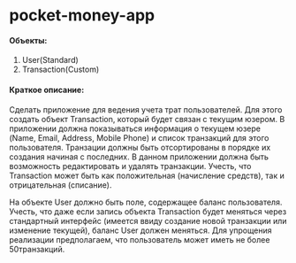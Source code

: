 # pocket-money-app

#### Объекты:
 1. User(Standard)
 2. Transaction(Custom)
 
 #### Краткое описание:
 Сделать приложение для ведения учета трат пользователей. 
 Для этого создать объект Transaction, который будет связан с текущим юзером. 
 В приложении должна показываться информация о текущем юзере (Name, Email, Address, Mobile Phone) и список транзакций для этого пользователя.
 Транзации должны быть отсортированы в порядке их создания начиная с последних.
 В данном приложении должна быть возможность редактировать и удалять транзакции. Учесть, что Transaction может быть как положительная (начисление средств), так и отрицательная (списание). 
 
 На объекте User должно быть поле, содержащее баланс пользователя. Учесть, что даже если запись объекта Transaction будет меняться через стандартный интерфейс (имеется ввиду создание новой транзакции или изменение текущей), баланс User должен меняться.
 Для упрощения реализации предполагаем, что пользователь может иметь не более 50транзакций.
